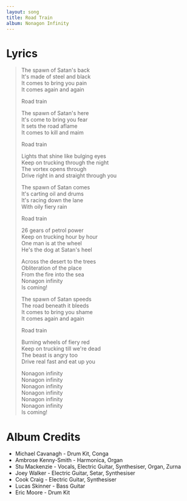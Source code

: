 ```yaml
---
layout: song
title: Road Train
album: Nonagon Infinity
---
```


# Lyrics

> The spawn of Satan's back  
> It's made of steel and black  
> It comes to bring you pain  
> It comes again and again  
>  
> Road train  
>  
> The spawn of Satan's here  
> It's come to bring you fear  
> It sets the road aflame  
> It comes to kill and maim  
>  
> Road train  
>  
> Lights that shine like bulging eyes  
> Keep on trucking through the night  
> The vortex opens through  
> Drive right in and straight through you  
>  
> The spawn of Satan comes  
> It's carting oil and drums  
> It's racing down the lane  
> With oily fiery rain  
>  
> Road train  
> 
> 26 gears of petrol power  
> Keep on trucking hour by hour  
> One man is at the wheel  
> He's the dog at Satan's heel  
>  
> Across the desert to the trees  
> Obliteration of the place  
> From the fire into the sea  
> Nonagon infinity  
> Is coming!  
>  
> The spawn of Satan speeds  
> The road beneath it bleeds  
> It comes to bring you shame  
> It comes again and again  
>  
> Road train  
>  
> Burning wheels of fiery red  
> Keep on trucking till we're dead  
> The beast is angry too  
> Drive real fast and eat up you  
>  
> Nonagon infinity  
> Nonagon infinity  
> Nonagon infinity  
> Nonagon infinity  
> Nonagon infinity  
> Nonagon infinity  
> Is coming!  

# Album Credits

* Michael Cavanagh - Drum Kit, Conga
* Ambrose Kenny-Smith - Harmonica, Organ
* Stu Mackenzie - Vocals, Electric Guitar, Synthesiser, Organ, Zurna
* Joey Walker - Electric Guitar, Setar, Synthesiser
* Cook Craig - Electric Guitar, Synthesiser
* Lucas Skinner - Bass Guitar
* Eric Moore - Drum Kit
